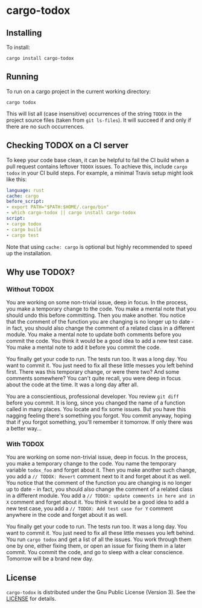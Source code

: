 # cargo-todox

## Installing

To install:

```
cargo install cargo-todox
```

## Running

To run on a cargo project in the current working directory:

```
cargo todox
```

This will list all (case insensitive) occurrences of the string `TODOX` in the
project source files (taken from `git ls-files`). It will succeed if and only if
there are no such occurrences.

## Checking TODOX on a CI server

To keep your code base clean, it can be helpful to fail the CI build when a pull
request contains leftover `TODOX` issues. To achieve this, include `cargo todox`
in your CI build steps. For example, a minimal Travis setup might look like
this:

```yaml
language: rust
cache: cargo
before_script:
- export PATH="$PATH:$HOME/.cargo/bin"
- which cargo-todox || cargo install cargo-todox
script:
- cargo todox
- cargo build
- cargo test
```

Note that using `cache: cargo` is optional but highly recommended to speed up
the installation.

## Why use TODOX?

### Without TODOX

You are working on some non-trivial issue, deep in focus. In the process, you
make a temporary change to the code. You make a mental note that you should undo
this before committing. Then you make another. You notice that the comment of
the function you are changing is no longer up to date - in fact, you should also
change the comment of a related class in a different module. You make a mental
note to update both comments before you commit the code. You think it would be a
good idea to add a new test case. You make a mental note to add it before you
commit the code.

You finally get your code to run. The tests run too. It was a long day. You want
to commit it. You just need to fix all these little messes you left behind
first. There was this temporary change, or were there two? And some comments
somewhere? You can't quite recall, you were deep in focus about the code at the
time. It was a long day after all.

You are a conscientious, professional developer. You review `git diff` before
you commit. It is long, since you changed the name of a function called in many
places. You locate and fix some issues. But you have this nagging feeling
there's something you forgot. You commit anyway, hoping that if you forgot
something, you'll remember it tomorrow. If only there was a better way...

### With TODOX

You are working on some non-trivial issue, deep in focus. In the process, you
make a temporary change to the code. You name the temporary variable `todox_foo`
and forget about it. Then you make another such change, you add a `// TODOX:
Revert` comment next to it and forget about it as well. You notice that the
comment of the function you are changing is no longer up to date - in fact, you
should also change the comment of a related class in a different module. You add
a `// TODOX: update comments in here and in X` comment and forget about it. You
think it would be a good idea to add a new test case, you add a `// TODOX: Add
test case for Y` comment anywhere in the code and forget about it as well.

You finally get your code to run. The tests run too. It was a long day. You want
to commit it. You just need to fix all these little messes you left behind. You
run `cargo todox` and get a list of all the issues. You work through them one by
one, either fixing them, or open an issue for fixing them in a later commit. You
commit the code, and go to sleep with a clear conscience. Tomorrow will be a
brand new day.

## License

`cargo-todox` is distributed under the Gnu Public License (Version 3).
See the [LICENSE](LICENSE) for details.
